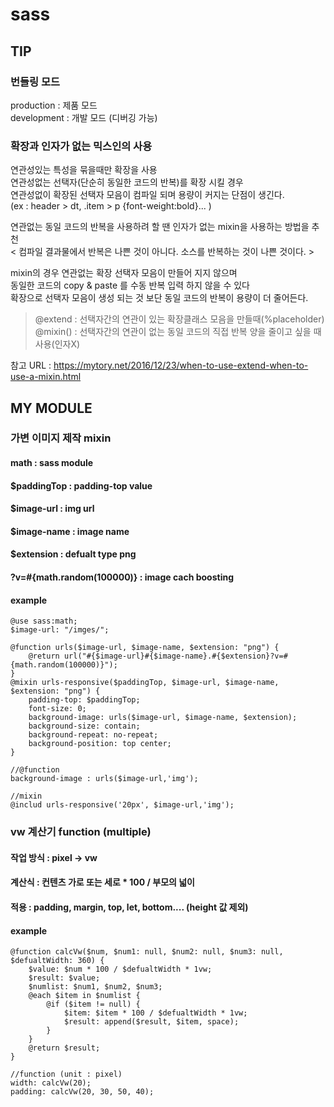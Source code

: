 # sass

## TIP



### 번들링 모드
production : 제품 모드   
development : 개발 모드 (디버깅 가능)    


### 확장과 인자가 없는 믹스인의 사용
연관성있는 특성을 묶을때만 확장을 사용   
연관성없는 선택자(단순히 동일한 코드의 반복)를 확장 시킬 경우   
연관성없이 확장된 선택자 모음이 컴파일 되며 용량이 커지는 단점이 생긴다.   
(ex : header > dt, .item > p {font-weight:bold}... )   


연관없는 동일 코드의 반복을 사용하려 할 땐 인자가 없는 mixin을 사용하는 방법을 추천    
< 컴파일 결과물에서 반복은 나쁜 것이 아니다. 소스를 반복하는 것이 나쁜 것이다. >   


mixin의 경우 연관없는 확장 선택자 모음이 만들어 지지 않으며   
동일한 코드의  copy & paste 를 수동 반복 입력 하지 않을 수 있다   
확장으로 선택자 모음이 생성 되는 것 보단 동일 코드의 반복이 용량이 더 줄어든다.   


> @extend : 선택자간의 연관이 있는 확장클래스 모음을 만들때(%placeholder)   
> @mixin() : 선택자간의 연관이 없는 동일 코드의 직접 반복 양을 줄이고 싶을 때 사용(인자X)   


참고 URL : https://mytory.net/2016/12/23/when-to-use-extend-when-to-use-a-mixin.html   







## MY MODULE



### 가변 이미지 제작 mixin

#### math : sass module 
#### $paddingTop : padding-top value
#### $image-url : img url 
#### $image-name : image name 
#### $extension : defualt type png 
#### ?v=#{math.random(100000)} : image cach boosting 


#### example
```
@use sass:math; 
$image-url: "/imges/";

@function urls($image-url, $image-name, $extension: "png") {
    @return url("#{$image-url}#{$image-name}.#{$extension}?v=#{math.random(100000)}");
}
@mixin urls-responsive($paddingTop, $image-url, $image-name, $extension: "png") {
    padding-top: $paddingTop;
    font-size: 0;
    background-image: urls($image-url, $image-name, $extension);
    background-size: contain;
    background-repeat: no-repeat;
    background-position: top center;
}

//@function 
background-image : urls($image-url,'img');

//mixin
@includ urls-responsive('20px', $image-url,'img');

```



### vw 계산기 function (multiple)


#### 작업 방식 : pixel -> vw
#### 계산식 : 컨텐츠 가로 또는 세로 * 100 / 부모의 넓이
#### 적용 : padding, margin, top, let, bottom.... (height 값 제외)


#### example
```
@function calcVw($num, $num1: null, $num2: null, $num3: null, $defualtWidth: 360) {
    $value: $num * 100 / $defualtWidth * 1vw;
    $result: $value;
    $numlist: $num1, $num2, $num3;
    @each $item in $numlist {
        @if ($item != null) {
            $item: $item * 100 / $defualtWidth * 1vw;
            $result: append($result, $item, space);
        }
    }
    @return $result;
}

//function (unit : pixel)
width: calcVw(20);
padding: calcVw(20, 30, 50, 40);
```